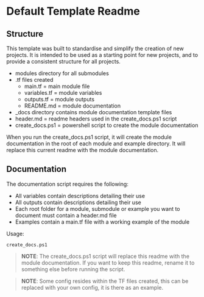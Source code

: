 # Default Template Readme

## Structure

This template was built to standardise and simplify the creation of new projects. It is intended to be used as a starting point for new projects, and to provide a consistent structure for all projects.

- modules directory for all submodules
- .tf files created
  - main.tf = main module file
  - variables.tf = module variables
  - outputs.tf = module outputs
  - README.md = module documentation
- _docs directory contains module documentation template files
- header.md = readme headers used in the create_docs.ps1 script
- create_docs.ps1 = powershell script to create the module documentation

When you run the create_docs.ps1 script, it will create the module documentation in the root of each module and example directory. It will replace this current readme with the module documentation.

## Documentation 

The documentation script requires the following:

- All variables contain descriptions detailing their use
- All outputs contain descriptions detailing their use
- Each root folder for a module, submodule or example you want to document must contain a header.md file
- Examples contain a main.tf file with a working example of the module

Usage:

```
create_docs.ps1
```
> **NOTE**: The create_docs.ps1 script will replace this readme with the module documentation. If you want to keep this readme, rename it to something else before running the script.

> **NOTE**: Some config resides within the TF files created, this can be replaced with your own config, it is there as an example.